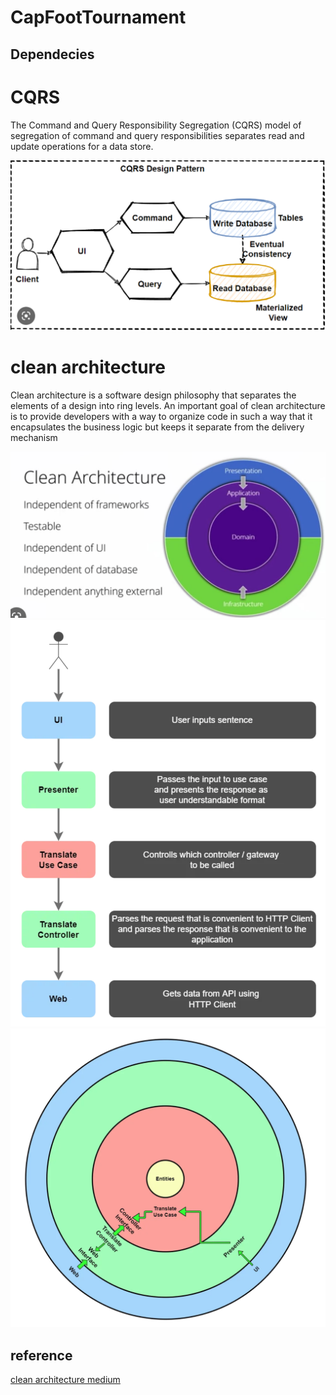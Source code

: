 # CapFootTournament

## Dependecies

# CQRS

<p>The Command and Query Responsibility Segregation (CQRS) model of segregation of command and query responsibilities separates read and update operations for a data store.</p>

![](img/cqrs.png)

# clean architecture

<p>Clean architecture is a software design philosophy that separates the elements of a design into ring levels. An important goal of clean architecture is to provide developers with a way to organize code in such a way that it encapsulates the business logic but keeps it separate from the delivery mechanism</p>

![](img/clean.png)
![](img/d.png)
![](img/ud.png)

## reference

<a href="https://betterprogramming.pub/the-clean-architecture-beginners-guide-e4b7058c1165"> clean architecture medium</a>
